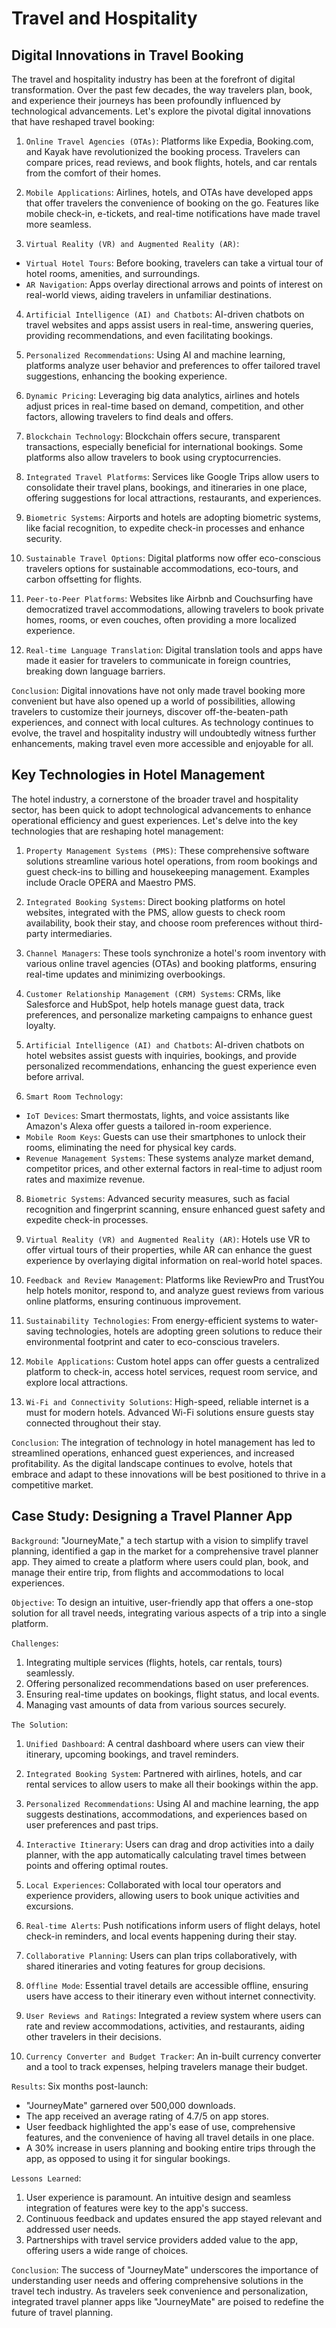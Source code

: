 # Travel and Hospitality

## Digital Innovations in Travel Booking

The travel and hospitality industry has been at the forefront of digital transformation. Over the past few decades, the way travelers plan, book, and experience their journeys has been profoundly influenced by technological advancements. Let's explore the pivotal digital innovations that have reshaped travel booking:

1. `Online Travel Agencies (OTAs)`:
   Platforms like Expedia, Booking.com, and Kayak have revolutionized the booking process. Travelers can compare prices, read reviews, and book flights, hotels, and car rentals from the comfort of their homes.

2. `Mobile Applications`:
   Airlines, hotels, and OTAs have developed apps that offer travelers the convenience of booking on the go. Features like mobile check-in, e-tickets, and real-time notifications have made travel more seamless.

3. `Virtual Reality (VR) and Augmented Reality (AR)`:

- `Virtual Hotel Tours`: Before booking, travelers can take a virtual tour of hotel rooms, amenities, and surroundings.
- `AR Navigation`: Apps overlay directional arrows and points of interest on real-world views, aiding travelers in unfamiliar destinations.

4. `Artificial Intelligence (AI) and Chatbots`:
   AI-driven chatbots on travel websites and apps assist users in real-time, answering queries, providing recommendations, and even facilitating bookings.

5. `Personalized Recommendations`:
   Using AI and machine learning, platforms analyze user behavior and preferences to offer tailored travel suggestions, enhancing the booking experience.

6. `Dynamic Pricing`:
   Leveraging big data analytics, airlines and hotels adjust prices in real-time based on demand, competition, and other factors, allowing travelers to find deals and offers.

7. `Blockchain Technology`:
   Blockchain offers secure, transparent transactions, especially beneficial for international bookings. Some platforms also allow travelers to book using cryptocurrencies.

8. `Integrated Travel Platforms`:
   Services like Google Trips allow users to consolidate their travel plans, bookings, and itineraries in one place, offering suggestions for local attractions, restaurants, and experiences.

9. `Biometric Systems`:
   Airports and hotels are adopting biometric systems, like facial recognition, to expedite check-in processes and enhance security.

10. `Sustainable Travel Options`:
    Digital platforms now offer eco-conscious travelers options for sustainable accommodations, eco-tours, and carbon offsetting for flights.

11. `Peer-to-Peer Platforms`:
    Websites like Airbnb and Couchsurfing have democratized travel accommodations, allowing travelers to book private homes, rooms, or even couches, often providing a more localized experience.

12. `Real-time Language Translation`:
    Digital translation tools and apps have made it easier for travelers to communicate in foreign countries, breaking down language barriers.

`Conclusion`:
Digital innovations have not only made travel booking more convenient but have also opened up a world of possibilities, allowing travelers to customize their journeys, discover off-the-beaten-path experiences, and connect with local cultures. As technology continues to evolve, the travel and hospitality industry will undoubtedly witness further enhancements, making travel even more accessible and enjoyable for all.

## Key Technologies in Hotel Management

The hotel industry, a cornerstone of the broader travel and hospitality sector, has been quick to adopt technological advancements to enhance operational efficiency and guest experiences. Let's delve into the key technologies that are reshaping hotel management:

1. `Property Management Systems (PMS)`:
   These comprehensive software solutions streamline various hotel operations, from room bookings and guest check-ins to billing and housekeeping management. Examples include Oracle OPERA and Maestro PMS.

2. `Integrated Booking Systems`:
   Direct booking platforms on hotel websites, integrated with the PMS, allow guests to check room availability, book their stay, and choose room preferences without third-party intermediaries.

3. `Channel Managers`:
   These tools synchronize a hotel's room inventory with various online travel agencies (OTAs) and booking platforms, ensuring real-time updates and minimizing overbookings.

4. `Customer Relationship Management (CRM) Systems`:
   CRMs, like Salesforce and HubSpot, help hotels manage guest data, track preferences, and personalize marketing campaigns to enhance guest loyalty.

5. `Artificial Intelligence (AI) and Chatbots`:
   AI-driven chatbots on hotel websites assist guests with inquiries, bookings, and provide personalized recommendations, enhancing the guest experience even before arrival.

6. `Smart Room Technology`:

- `IoT Devices`: Smart thermostats, lights, and voice assistants like Amazon's Alexa offer guests a tailored in-room experience.
- `Mobile Room Keys`: Guests can use their smartphones to unlock their rooms, eliminating the need for physical key cards.
- `Revenue Management Systems`:
  These systems analyze market demand, competitor prices, and other external factors in real-time to adjust room rates and maximize revenue.

8. `Biometric Systems`:
   Advanced security measures, such as facial recognition and fingerprint scanning, ensure enhanced guest safety and expedite check-in processes.

9. `Virtual Reality (VR) and Augmented Reality (AR)`:
   Hotels use VR to offer virtual tours of their properties, while AR can enhance the guest experience by overlaying digital information on real-world hotel spaces.

10. `Feedback and Review Management`:
    Platforms like ReviewPro and TrustYou help hotels monitor, respond to, and analyze guest reviews from various online platforms, ensuring continuous improvement.

11. `Sustainability Technologies`:
    From energy-efficient systems to water-saving technologies, hotels are adopting green solutions to reduce their environmental footprint and cater to eco-conscious travelers.

12. `Mobile Applications`:
    Custom hotel apps can offer guests a centralized platform to check-in, access hotel services, request room service, and explore local attractions.

13. `Wi-Fi and Connectivity Solutions`:
    High-speed, reliable internet is a must for modern hotels. Advanced Wi-Fi solutions ensure guests stay connected throughout their stay.

`Conclusion`:
The integration of technology in hotel management has led to streamlined operations, enhanced guest experiences, and increased profitability. As the digital landscape continues to evolve, hotels that embrace and adapt to these innovations will be best positioned to thrive in a competitive market.

## Case Study: Designing a Travel Planner App

`Background`:
"JourneyMate," a tech startup with a vision to simplify travel planning, identified a gap in the market for a comprehensive travel planner app. They aimed to create a platform where users could plan, book, and manage their entire trip, from flights and accommodations to local experiences.

`Objective`:
To design an intuitive, user-friendly app that offers a one-stop solution for all travel needs, integrating various aspects of a trip into a single platform.

`Challenges`:

1. Integrating multiple services (flights, hotels, car rentals, tours) seamlessly.
2. Offering personalized recommendations based on user preferences.
3. Ensuring real-time updates on bookings, flight status, and local events.
4. Managing vast amounts of data from various sources securely.

`The Solution`:

1. `Unified Dashboard`:
   A central dashboard where users can view their itinerary, upcoming bookings, and travel reminders.

2. `Integrated Booking System`:
   Partnered with airlines, hotels, and car rental services to allow users to make all their bookings within the app.

3. `Personalized Recommendations`:
   Using AI and machine learning, the app suggests destinations, accommodations, and experiences based on user preferences and past trips.

4. `Interactive Itinerary`:
   Users can drag and drop activities into a daily planner, with the app automatically calculating travel times between points and offering optimal routes.

5. `Local Experiences`:
   Collaborated with local tour operators and experience providers, allowing users to book unique activities and excursions.

6. `Real-time Alerts`:
   Push notifications inform users of flight delays, hotel check-in reminders, and local events happening during their stay.

7. `Collaborative Planning`:
   Users can plan trips collaboratively, with shared itineraries and voting features for group decisions.

8. `Offline Mode`:
   Essential travel details are accessible offline, ensuring users have access to their itinerary even without internet connectivity.

9. `User Reviews and Ratings`:
   Integrated a review system where users can rate and review accommodations, activities, and restaurants, aiding other travelers in their decisions.

10. `Currency Converter and Budget Tracker`:
    An in-built currency converter and a tool to track expenses, helping travelers manage their budget.

`Results`:
Six months post-launch:

- "JourneyMate" garnered over 500,000 downloads.
- The app received an average rating of 4.7/5 on app stores.
- User feedback highlighted the app's ease of use, comprehensive features, and the convenience of having all travel details in one place.
- A 30% increase in users planning and booking entire trips through the app, as opposed to using it for singular bookings.

`Lessons Learned`:

1. User experience is paramount. An intuitive design and seamless integration of features were key to the app's success.
2. Continuous feedback and updates ensured the app stayed relevant and addressed user needs.
3. Partnerships with travel service providers added value to the app, offering users a wide range of choices.

`Conclusion`:
The success of "JourneyMate" underscores the importance of understanding user needs and offering comprehensive solutions in the travel tech industry. As travelers seek convenience and personalization, integrated travel planner apps like "JourneyMate" are poised to redefine the future of travel planning.
